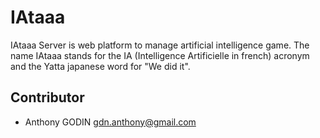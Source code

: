 # IAtaaa

IAtaaa Server is web platform to manage artificial intelligence game. The name IAtaaa stands for the IA (Intelligence Artificielle in french) acronym and the Yatta japanese word for "We did it".

## Contributor
* Anthony GODIN <gdn.anthony@gmail.com>
